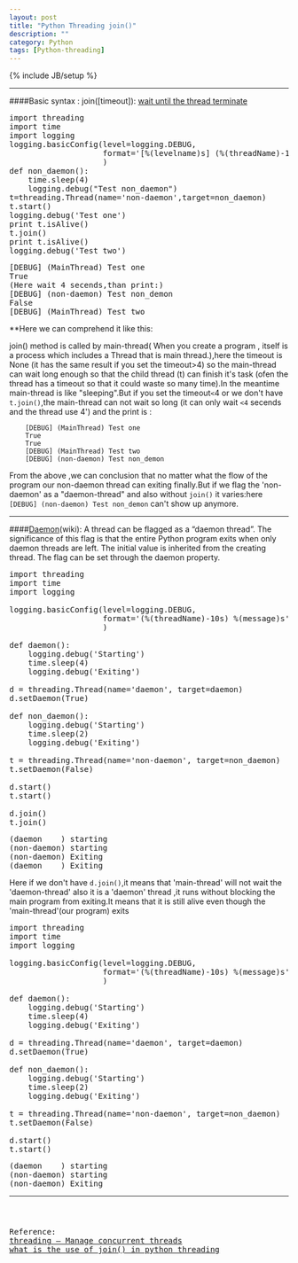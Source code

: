 ```yaml
---
layout: post
title: "Python Threading join()"
description: ""
category: Python
tags: [Python-threading]
---
```

{% include JB/setup %}

-----
####Basic syntax : join([timeout]):
[wait until the thread terminate](http://docs.python.org/2/library/threading.html#threading.Thread.join)

<pre class="pre-color">
import threading
import time
import logging
logging.basicConfig(level=logging.DEBUG,
                    format='[%(levelname)s] (%(threadName)-10s) %(message)s',
                    )
def non_daemon():
    time.sleep(4)
    logging.debug("Test non_daemon")
t=threading.Thread(name='non-daemon',target=non_daemon)
t.start()
logging.debug('Test one')
print t.isAlive()
t.join()
print t.isAlive()
logging.debug('Test two')
</pre>

<pre class="pre-color">
[DEBUG] (MainThread) Test one
True
(Here wait 4 secends,than print:)
[DEBUG] (non-daemon) Test non_demon
False
[DEBUG] (MainThread) Test two
</pre>

 **Here we can comprehend it like this:
 
 join() method is called by main-thread( When you create a program , itself is a process which includes a Thread that is main thread.),here the timeout is None (it has the same result if you set the timeout>4) so the main-thread can wait long enough so that the child thread (t) can finish it's task (ofen the thread has a timeout so that it could waste so many time).In the meantime main-thread is like "sleeping".But if you set the timeout`<`4 or we don't have `t.join()`,the main-thread can not wait so long (it can only wait `<4` secends and the thread use 4') and the print is :

        [DEBUG] (MainThread) Test one
        True
        True
        [DEBUG] (MainThread) Test two
        [DEBUG] (non-daemon) Test non_demon

From the above ,we can conclusion that no matter what the flow of the program our non-daemon thread can exiting finally.But if we flag the 'non-daemon' as a "daemon-thread" and also without `join()` it varies:here `[DEBUG] (non-daemon) Test non_demon` can't show up anymore.

 -----

####[Daemon](http://en.wikipedia.org/wiki/Daemon_%28computing%29)(wiki):
A thread can be flagged as a “daemon thread”. The significance of this flag is that the entire Python program exits when only daemon threads are left. The initial value is inherited from the creating thread. The flag can be set through the daemon property.
<!--Daemon threads are abruptly stopped at shutdown. Their resources (such as open files, database transactions, etc.) may not be released properly. If you want your threads to stop gracefully, make them non-daemonic and use a suitable signalling mechanism such as an Event.There is a “main thread” object; this corresponds to the initial thread of control in the Python program. It is not a daemon thread.There is the possibility that “dummy thread objects” are created. These are thread objects corresponding to “alien threads”, which are threads of control started outside the threading module, such as directly from C code. Dummy thread objects have limited functionality; they are always considered alive and daemonic, and cannot be join()ed. They are never deleted, since it is impossible to detect the termination of alien threads.-->

<pre class="pre-color">
import threading
import time
import logging

logging.basicConfig(level=logging.DEBUG,
                    format='(%(threadName)-10s) %(message)s',
                    )

def daemon():
    logging.debug('Starting')
    time.sleep(4)
    logging.debug('Exiting')

d = threading.Thread(name='daemon', target=daemon)
d.setDaemon(True)

def non_daemon():
    logging.debug('Starting')
    time.sleep(2)
    logging.debug('Exiting')

t = threading.Thread(name='non-daemon', target=non_daemon)
t.setDaemon(False)

d.start()
t.start()

d.join()
t.join()
</pre>

<pre class="pre-color">
(daemon    ) starting
(non-daemon) starting
(non-daemon) Exiting
(daemon    ) Exiting
</pre>
Here if we don't have `d.join()`,it means that 'main-thread' will not wait the 'daemon-thread' also it is a 'daemon' thread ,it runs without blocking the main program from exiting.It means that it is still alive even though the 'main-thread'(our program) exits

<pre class="pre-color">
import threading
import time
import logging

logging.basicConfig(level=logging.DEBUG,
                    format='(%(threadName)-10s) %(message)s',
                    )

def daemon():
    logging.debug('Starting')
    time.sleep(4)
    logging.debug('Exiting')

d = threading.Thread(name='daemon', target=daemon)
d.setDaemon(True)

def non_daemon():
    logging.debug('Starting')
    time.sleep(2)
    logging.debug('Exiting')

t = threading.Thread(name='non-daemon', target=non_daemon)
t.setDaemon(False)

d.start()
t.start()
</pre>
<pre class="pre-color">
(daemon    ) starting
(non-daemon) starting
(non-daemon) Exiting
</pre>

---

<pre class="pre-color">
</pre>
<pre class="pre-color">
</pre>
<pre class="pre-color">
</pre>



<pre class='refer-color'>
Reference:
<a href="http://pymotw.com/2/threading/">threading – Manage concurrent threads</a>
<a href="http://stackoverflow.com/questions/15085348/what-is-the-use-of-join-in-python-threading">what is the use of join() in python threading</a>
<a href=""></a>

</pre>
